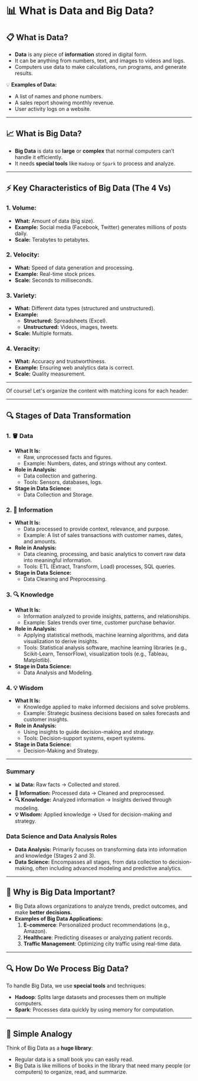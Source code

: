 # **📊 What is Data and Big Data?**

## **📋 What is Data?**

- **Data** is any piece of **information** stored in digital form.
- It can be anything from numbers, text, and images to videos and logs.
- Computers use data to make calculations, run programs, and generate results.

💡 **Examples of Data:**

- A list of names and phone numbers.
- A sales report showing monthly revenue.
- User activity logs on a website.

---

## **📈 What is Big Data?**

- **Big Data** is data so **large** or **complex** that normal computers can’t handle it efficiently.
- It needs **special tools** like `Hadoop` or `Spark` to process and analyze.

---

## ⚡ Key Characteristics of Big Data (The 4 Vs)

### 1. **Volume:**

- **What:** Amount of data (big size).
- **Example:** Social media (Facebook, Twitter) generates millions of posts daily.
- **Scale:** Terabytes to petabytes.

### 2. **Velocity:**

- **What:** Speed of data generation and processing.
- **Example:** Real-time stock prices.
- **Scale:** Seconds to milliseconds.

### 3. **Variety:**

- **What:** Different data types (structured and unstructured).
- **Example:**
  - **Structured:** Spreadsheets (Excel).
  - **Unstructured:** Videos, images, tweets.
- **Scale:** Multiple formats.

### 4. **Veracity:**

- **What:** Accuracy and trustworthiness.
- **Example:** Ensuring web analytics data is correct.
- **Scale:** Quality measurement.

---

Of course! Let's organize the content with matching icons for each header:

---

## 🔍 Stages of Data Transformation

### 1. **🪣 Data**

- **What It Is:**
  - Raw, unprocessed facts and figures.
  - Example: Numbers, dates, and strings without any context.
- **Role in Analysis:**
  - Data collection and gathering.
  - Tools: Sensors, databases, logs.
- **Stage in Data Science:**
  - Data Collection and Storage.

### 2. **📝 Information**

- **What It Is:**
  - Data processed to provide context, relevance, and purpose.
  - Example: A list of sales transactions with customer names, dates, and amounts.
- **Role in Analysis:**
  - Data cleaning, processing, and basic analytics to convert raw data into meaningful information.
  - Tools: ETL (Extract, Transform, Load) processes, SQL queries.
- **Stage in Data Science:**
  - Data Cleaning and Preprocessing.

### 3. **🔍 Knowledge**

- **What It Is:**
  - Information analyzed to provide insights, patterns, and relationships.
  - Example: Sales trends over time, customer purchase behavior.
- **Role in Analysis:**
  - Applying statistical methods, machine learning algorithms, and data visualization to derive insights.
  - Tools: Statistical analysis software, machine learning libraries (e.g., Scikit-Learn, TensorFlow), visualization tools (e.g., Tableau, Matplotlib).
- **Stage in Data Science:**
  - Data Analysis and Modeling.

### 4. **💡 Wisdom**

- **What It Is:**
  - Knowledge applied to make informed decisions and solve problems.
  - Example: Strategic business decisions based on sales forecasts and customer insights.
- **Role in Analysis:**
  - Using insights to guide decision-making and strategy.
  - Tools: Decision-support systems, expert systems.
- **Stage in Data Science:**
  - Decision-Making and Strategy.

---

### Summary

- **📊 Data:** Raw facts -> Collected and stored.
- **📝 Information:** Processed data -> Cleaned and preprocessed.
- **🔍 Knowledge:** Analyzed information -> Insights derived through modeling.
- **💡 Wisdom:** Applied knowledge -> Used for decision-making and strategy.

### Data Science and Data Analysis Roles

- **Data Analysis:** Primarily focuses on transforming data into information and knowledge (Stages 2 and 3).
- **Data Science:** Encompasses all stages, from data collection to decision-making, often including advanced modeling and predictive analytics.

---

## **🌟 Why is Big Data Important?**

- Big Data allows organizations to analyze trends, predict outcomes, and make **better decisions.**
- **Examples of Big Data Applications:**
  1. **E-commerce**: Personalized product recommendations (e.g., Amazon).
  2. **Healthcare**: Predicting diseases or analyzing patient records.
  3. **Traffic Management**: Optimizing city traffic using real-time data.

---

## **🔍 How Do We Process Big Data?**

To handle Big Data, we use **special tools** and techniques:

- **Hadoop**: Splits large datasets and processes them on multiple computers.
- **Spark**: Processes data quickly by using memory for computation.

---

## **🧠 Simple Analogy**

Think of Big Data as a **huge library**:

- Regular data is a small book you can easily read.
- Big Data is like millions of books in the library that need many people (or computers) to organize, read, and summarize.
